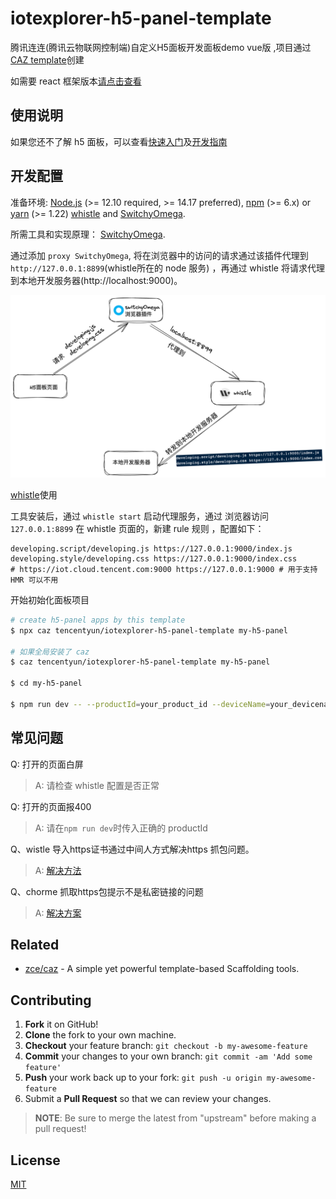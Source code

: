 # iotexplorer-h5-panel-template

腾讯连连(腾讯云物联网控制端)自定义H5面板开发面板demo vue版 ,项目通过 [CAZ template](https://github.com/zce/caz)创建

如需要 react 框架版本[请点击查看](https://github.com/tencentyun/iotexplorer-h5-panel-demo)


## 使用说明

如果您还不了解 h5 面板，可以查看[快速入门](https://cloud.tencent.com/document/product/1081/49027)及[开发指南](https://cloud.tencent.com/document/product/1081/49028)

## 开发配置

准备环境: [Node.js](https://nodejs.org) (>= 12.10 required, >= 14.17 preferred), [npm](https://www.npmjs.com) (>= 6.x) or [yarn](https://yarnpkg.com) (>= 1.22) [whistle](https://github.com/avwo/whistle) and [SwitchyOmega](https://github.com/FelisCatus/SwitchyOmega).

所需工具和实现原理：
[SwitchyOmega](https://github.com/FelisCatus/SwitchyOmega).

通过添加 `proxy SwitchyOmega`, 将在浏览器中的访问的请求通过该插件代理到 `http://127.0.0.1:8899`(whistle所在的 node 服务) ，再通过 whistle 将请求代理到本地开发服务器(http://localhost:9000)。

![代理原理](./static/proxy.png)

[whistle](https://github.com/avwo/whistle)使用

工具安装后，通过 `whistle start` 启动代理服务，通过 浏览器访问 `127.0.0.1:8899` 
在 whistle 页面的，新建 rule 规则 ，配置如下：

```shell
developing.script/developing.js https://127.0.0.1:9000/index.js
developing.style/developing.css https://127.0.0.1:9000/index.css
# https://iot.cloud.tencent.com:9000 https://127.0.0.1:9000 # 用于支持HMR 可以不用
```

开始初始化面板项目

```bash
# create h5-panel apps by this template
$ npx caz tencentyun/iotexplorer-h5-panel-template my-h5-panel

# 如果全局安装了 caz
$ caz tencentyun/iotexplorer-h5-panel-template my-h5-panel

$ cd my-h5-panel

$ npm run dev -- --productId=your_product_id --deviceName=your_devicename # -deviceName为选填，然后会自动打开面板页面
```

## 常见问题

Q: 打开的页面白屏
> A: 请检查 whistle 配置是否正常

Q: 打开的页面报400
> A: 请在`npm run dev`时传入正确的 productId

Q、wistle 导入https证书通过中间人方式解决https 抓包问题。
> A: [解决方法](https://jingyan.baidu.com/article/c843ea0bc4142a77921e4a79.html)

Q、chorme 抓取https包提示不是私密链接的问题
> A: [解决方案](https://blog.51cto.com/u_15399817/4583253)

## Related

- [zce/caz](https://github.com/zce/caz) - A simple yet powerful template-based Scaffolding tools.

## Contributing

1. **Fork** it on GitHub!
2. **Clone** the fork to your own machine.
3. **Checkout** your feature branch: `git checkout -b my-awesome-feature`
4. **Commit** your changes to your own branch: `git commit -am 'Add some feature'`
5. **Push** your work back up to your fork: `git push -u origin my-awesome-feature`
6. Submit a **Pull Request** so that we can review your changes.

> **NOTE**: Be sure to merge the latest from "upstream" before making a pull request!

## License

[MIT](LICENSE)



[travis-img]: https://img.shields.io/travis/com/tencentyun/h5-panel-template
[travis-url]: https://travis-ci.com/tencentyun/h5-panel-template
[dependency-img]: https://img.shields.io/david/tencentyun/h5-panel-template
[dependency-url]: https://david-dm.org/tencentyun/h5-panel-template
[devdependency-img]: https://img.shields.io/david/dev/tencentyun/h5-panel-template
[devdependency-url]: https://david-dm.org/tencentyun/h5-panel-template?type=dev
[style-img]: https://img.shields.io/badge/code_style-standard-brightgreen
[style-url]: https://standardjs.com

